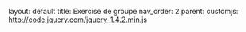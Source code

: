 layout: default
title: Exercise de groupe
nav_order: 2
parent: 
customjs: http://code.jquery.com/jquery-1.4.2.min.js

